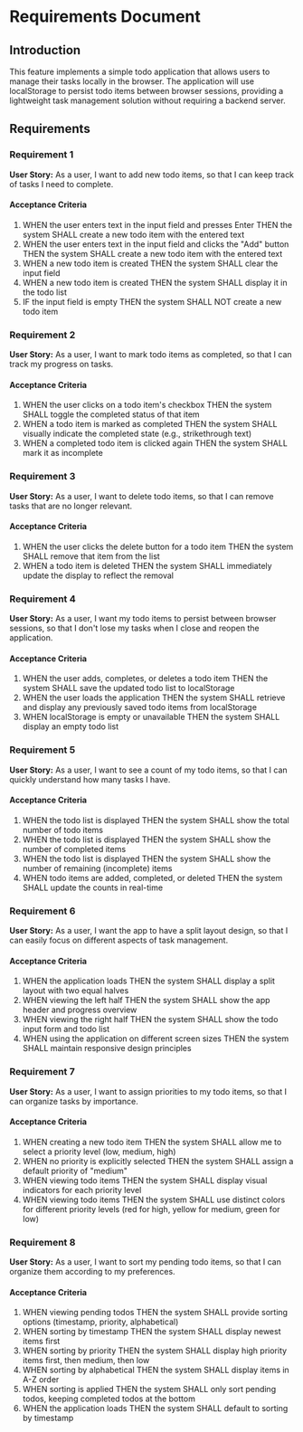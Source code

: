 # Requirements Document

## Introduction

This feature implements a simple todo application that allows users to manage their tasks locally in the browser. The application will use localStorage to persist todo items between browser sessions, providing a lightweight task management solution without requiring a backend server.

## Requirements

### Requirement 1

**User Story:** As a user, I want to add new todo items, so that I can keep track of tasks I need to complete.

#### Acceptance Criteria

1. WHEN the user enters text in the input field and presses Enter THEN the system SHALL create a new todo item with the entered text
2. WHEN the user enters text in the input field and clicks the "Add" button THEN the system SHALL create a new todo item with the entered text
3. WHEN a new todo item is created THEN the system SHALL clear the input field
4. WHEN a new todo item is created THEN the system SHALL display it in the todo list
5. IF the input field is empty THEN the system SHALL NOT create a new todo item

### Requirement 2

**User Story:** As a user, I want to mark todo items as completed, so that I can track my progress on tasks.

#### Acceptance Criteria

1. WHEN the user clicks on a todo item's checkbox THEN the system SHALL toggle the completed status of that item
2. WHEN a todo item is marked as completed THEN the system SHALL visually indicate the completed state (e.g., strikethrough text)
3. WHEN a completed todo item is clicked again THEN the system SHALL mark it as incomplete

### Requirement 3

**User Story:** As a user, I want to delete todo items, so that I can remove tasks that are no longer relevant.

#### Acceptance Criteria

1. WHEN the user clicks the delete button for a todo item THEN the system SHALL remove that item from the list
2. WHEN a todo item is deleted THEN the system SHALL immediately update the display to reflect the removal

### Requirement 4

**User Story:** As a user, I want my todo items to persist between browser sessions, so that I don't lose my tasks when I close and reopen the application.

#### Acceptance Criteria

1. WHEN the user adds, completes, or deletes a todo item THEN the system SHALL save the updated todo list to localStorage
2. WHEN the user loads the application THEN the system SHALL retrieve and display any previously saved todo items from localStorage
3. WHEN localStorage is empty or unavailable THEN the system SHALL display an empty todo list

### Requirement 5

**User Story:** As a user, I want to see a count of my todo items, so that I can quickly understand how many tasks I have.

#### Acceptance Criteria

1. WHEN the todo list is displayed THEN the system SHALL show the total number of todo items
2. WHEN the todo list is displayed THEN the system SHALL show the number of completed items
3. WHEN the todo list is displayed THEN the system SHALL show the number of remaining (incomplete) items
4. WHEN todo items are added, completed, or deleted THEN the system SHALL update the counts in real-time

### Requirement 6

**User Story:** As a user, I want the app to have a split layout design, so that I can easily focus on different aspects of task management.

#### Acceptance Criteria

1. WHEN the application loads THEN the system SHALL display a split layout with two equal halves
2. WHEN viewing the left half THEN the system SHALL show the app header and progress overview
3. WHEN viewing the right half THEN the system SHALL show the todo input form and todo list
4. WHEN using the application on different screen sizes THEN the system SHALL maintain responsive design principles

### Requirement 7

**User Story:** As a user, I want to assign priorities to my todo items, so that I can organize tasks by importance.

#### Acceptance Criteria

1. WHEN creating a new todo item THEN the system SHALL allow me to select a priority level (low, medium, high)
2. WHEN no priority is explicitly selected THEN the system SHALL assign a default priority of "medium"
3. WHEN viewing todo items THEN the system SHALL display visual indicators for each priority level
4. WHEN viewing todo items THEN the system SHALL use distinct colors for different priority levels (red for high, yellow for medium, green for low)

### Requirement 8

**User Story:** As a user, I want to sort my pending todo items, so that I can organize them according to my preferences.

#### Acceptance Criteria

1. WHEN viewing pending todos THEN the system SHALL provide sorting options (timestamp, priority, alphabetical)
2. WHEN sorting by timestamp THEN the system SHALL display newest items first
3. WHEN sorting by priority THEN the system SHALL display high priority items first, then medium, then low
4. WHEN sorting by alphabetical THEN the system SHALL display items in A-Z order
5. WHEN sorting is applied THEN the system SHALL only sort pending todos, keeping completed todos at the bottom
6. WHEN the application loads THEN the system SHALL default to sorting by timestamp